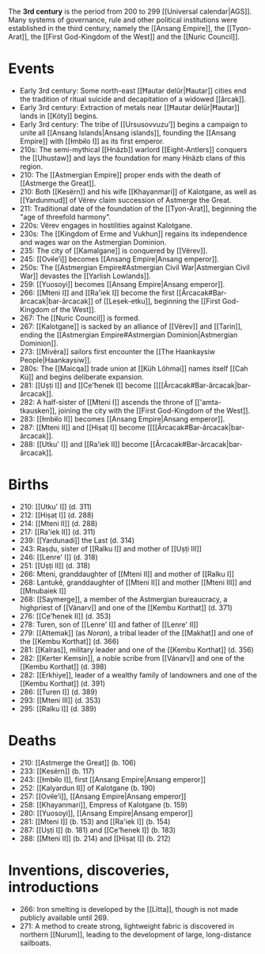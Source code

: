 The **3rd century** is the period from 200 to 299 [[Universal calendar|AGS]]. Many systems of governance, rule and other political institutions were established in the third century, namely the [[Ansang Empire]], the [[Tyon-Arat]], the [[First God-Kingdom of the West]] and the [[Nuric Council]].
# Events
- Early 3rd century: Some north-east [[Ħautar delûr|Ħautar]] cities end the tradition of ritual suicide and decapitation of a widowed [[ârcak]].
- Early 3rd century: Extraction of metals near [[Ħautar delûr|Ħautar]] lands in [[Kóty]] begins.
- Early 3rd century: The tribe of [[Ursusovvuzu’]] begins a campaign to unite all [[Ansang Islands|Ansang islands]], founding the [[Ansang Empire]] with [[Ɨmbɨlo I]] as its first emperor.
- 210s: The semi-mythical [[Hnäzb]] warlord [[Eight-Antlers]] conquers the [[Uhustaw]] and lays the foundation for many Hnäzb clans of this region.
- 210: The [[Astmergian Empire]] proper ends with the death of [[Astmerge the Great]].
- 210: Both [[Kesërn]] and his wife [[Khayanmari]] of Kalotgane, as well as [[Yardunmud]] of Vërev claim succession of Astmerge the Great.
- 211: Traditional date of the foundation of the [[Tyon-Arat]], beginning the "age of threefold harmony".
- 220s: Vërev engages in hostilities against Kalotgane.
- 230s: The [[Kingdom of Erme and Vukhun]] regains its independence and wages war on the Astmergian Dominion.
- 235: The city of [[Kamalgane]] is conquered by [[Vërev]].
- 245: [[Ovɨle’i]] becomes [[Ansang Empire|Ansang emperor]].
- 250s: The [[Astmergian Empire#Astmergian Civil War|Astmergian Civil War]] devastes the [[Yarlish Lowlands]].
- 259: [[Yuosoyi]] becomes [[Ansang Empire|Ansang emperor]].
- 266: [[Mteni I]] and [[Ra'iek I]] become the first [[Ârcacak#Bar-ârcacak|bar-ârcacak]] of [[Leṣek-etku]], beginning the [[First God-Kingdom of the West]].
- 267: The [[Nuric Council]] is formed.
- 267: [[Kalotgane]] is sacked by an alliance of [[Vërev]] and [[Tarin]], ending the [[Astmergian Empire#Astmergian Dominion|Astmergian Dominion]].
- 273: [[Mivēra]] sailors first encounter the [[The Haankaysiw People|Haankaysiw]].
- 280s: The [[Maicqa]] trade union at [[Küh Löhmai]] names itself [[Cah Kü]] and begins deliberate expansion.
- 281: [[Uṣṭi I]] and [[C̣e'ħenek I]] become [[[[Ârcacak#Bar-ârcacak|bar-ârcacak]].
- 282: A half-sister of [[Mteni I]] ascends the throne of [['amta-tkausken]], joining the city with the [[First God-Kingdom of the West]].
- 283: [[Ɨmbɨlo II]] becomes [[Ansang Empire|Ansang emperor]].
- 287: [[Mteni II]] and [[Hiṣaṭ I]] become [[[[Ârcacak#Bar-ârcacak|bar-ârcacak]].
- 288: [[Utku' I]] and [[Ra'iek II]] become [[Ârcacak#Bar-ârcacak|bar-ârcacak]].
# Births
- 210: [[Utku' I]] (d. 311)
- 212: [[Hiṣaṭ I]] (d. 288)
- 214: [[Mteni II]] (d. 288)
- 217: [[Ra'iek II]] (d. 311)
- 239: [[Yardunadi]] the Last (d. 314)
- 243: Raṣḍu, sister of [[Ralku I]] and mother of [[Uṣṭi III]]
- 246: [[Lenre' I]] (d. 318)
- 251: [[Uṣṭi II]] (d. 318)
- 266: Mteni, granddaughter of [[Mteni II]] and mother of [[Ralku I]]
- 268: Lantukê, granddaughter of [[Mteni II]] and mother [[Mteni III]] and [[Mnubaiek I]]
- 268: [[Saymerge]], a member of the Astmergian bureaucracy, a highpriest of [[Vánarv]] and one of the [[Kembu Korthat]] (d. 371)
- 276: [[C̣e'ħenek II]] (d. 353)
- 278: Turen, son of [[Lenre' I]] and father of [[Lenre' II]]
- 279: [[Attemak]] (as *Noran*), a tribal leader of the [[Makhat]] and one of the [[Kembu Korthat]] (d. 366)
- 281: [[Kalras]], military leader and one of the [[Kembu Korthat]] (d. 356)
- 282: [[Kerter Kemsin]], a noble scribe from [[Vánarv]] and one of the [[Kembu Korthat]] (d. 398)
- 282: [[Erkhiye]], leader of a wealthy family of landowners and one of the [[Kembu Korthat]] (d. 391)
- 286: [[Turen I]] (d. 389)
- 293: [[Mteni III]] (d. 353)
- 295: [[Ralku I]] (d. 389)
# Deaths
- 210: [[Astmerge the Great]] (b. 106)
- 233: [[Kesërn]] (b. 117)
- 243: [[Ɨmbɨlo I]], first [[Ansang Empire|Ansang emperor]]
- 252: [[Kalyardun II]] of Kalotgane (b. 190)
- 257: [[Ovɨle’i]], [[Ansang Empire|Ansang emperor]]
- 258: [[Khayanmari]], Empress of Kalotgane (b. 159)
- 280: [[Yuosoyi]], [[Ansang Empire|Ansang emperor]]
- 281: [[Mteni I]] (b. 153) and [[Ra'iek I]] (b. 154)
- 287: [[Uṣṭi I]] (b. 181) and [[C̣e'ħenek I]] (b. 183)
- 288: [[Mteni II]] (b. 214) and [[Hiṣaṭ I]] (b. 212)
# Inventions, discoveries, introductions
- 266: Iron smelting is developed by the [[Lītta]], though is not made publicly available until 269.
- 271: A method to create strong, lightweight fabric is discovered in northern [[Nurum]], leading to the development of large, long-distance sailboats.